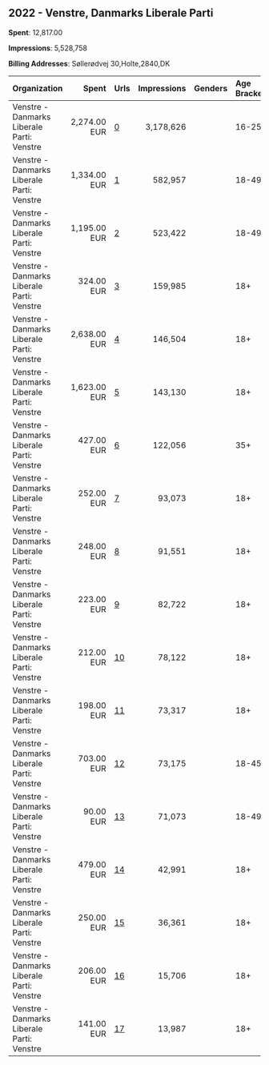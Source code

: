 ## 2022 - Venstre, Danmarks Liberale Parti 
**Spent**: 12,817.00

**Impressions**: 5,528,758

**Billing Addresses**: Søllerødvej 30,Holte,2840,DK

|Organization|Spent|Urls|Impressions|Genders|Age Brackets|Country Codes|
|:---|---:|:---|---:|:---|:---|:---|
|Venstre - Danmarks Liberale Parti: Venstre|2,274.00 EUR|[0](https://www.snap.com/political-ads/asset/aa03e6ecab4ffaf07dd6aae69fe177805f09b113e7aad8513b15684b638fe2b6?mediaType=jpg)|3,178,626||16-25|denmark|
|Venstre - Danmarks Liberale Parti: Venstre|1,334.00 EUR|[1](https://www.snap.com/political-ads/asset/c0b74cee23dbc68bc2ff6d7c82823d77a75f444961508b4d2e397f24e36abac2?mediaType=jpg)|582,957||18-49|denmark|
|Venstre - Danmarks Liberale Parti: Venstre|1,195.00 EUR|[2](https://www.snap.com/political-ads/asset/61ebde12942b4574b8070a333a653e1aa9fb57c045e94893ed5044acd4a7c3aa?mediaType=jpg)|523,422||18-49|denmark|
|Venstre - Danmarks Liberale Parti: Venstre|324.00 EUR|[3](https://www.snap.com/political-ads/asset/9935ed311c615bbcab553e167b500867842c8aee4b2b8ede4c965cb3926488d8?mediaType=mp4)|159,985||18+|denmark|
|Venstre - Danmarks Liberale Parti: Venstre|2,638.00 EUR|[4](https://www.snap.com/political-ads/asset/202d333f65b92ac3ee5f98de01fef338bcc2e62215615838a475987126be6bcc?mediaType=jpg)|146,504||18+|denmark|
|Venstre - Danmarks Liberale Parti: Venstre|1,623.00 EUR|[5](https://www.snap.com/political-ads/asset/0c59d0736cbb535d41ae5cf7b6a594bc9c8cbe76f7932b05ff1804c16b6019f2?mediaType=mp4)|143,130||18+|denmark|
|Venstre - Danmarks Liberale Parti: Venstre|427.00 EUR|[6](https://www.snap.com/political-ads/asset/7b9c3c02e969864dc61ba7e94cba005d52d3be30e0194659b175749037ce40fd?mediaType=jpg)|122,056||35+|denmark|
|Venstre - Danmarks Liberale Parti: Venstre|252.00 EUR|[7](https://www.snap.com/political-ads/asset/3f521f0fe97b21b2dd404493bac2e83d3ab28dfbc3e01db201bb992f3e6ab3e8?mediaType=jpg)|93,073||18+|denmark|
|Venstre - Danmarks Liberale Parti: Venstre|248.00 EUR|[8](https://www.snap.com/political-ads/asset/8184319b215c4fea957cd740987f07470850e63902d6368b9bcb93f68ccaff59?mediaType=jpg)|91,551||18+|denmark|
|Venstre - Danmarks Liberale Parti: Venstre|223.00 EUR|[9](https://www.snap.com/political-ads/asset/509d43cf9828de22ea8190af3fc5db2030fd58dec4249f734973d777dcfbc175?mediaType=jpg)|82,722||18+|denmark|
|Venstre - Danmarks Liberale Parti: Venstre|212.00 EUR|[10](https://www.snap.com/political-ads/asset/7cc9ba73164aedda2aedaa9cfcf55b02c7e8d51fdc58cef639858ccd7b5ef8f4?mediaType=jpg)|78,122||18+|denmark|
|Venstre - Danmarks Liberale Parti: Venstre|198.00 EUR|[11](https://www.snap.com/political-ads/asset/c6a370a612e802ea80cf24789778e341d5421bba8808c6bb0b0ee7be7f3f94c7?mediaType=jpg)|73,317||18+|denmark|
|Venstre - Danmarks Liberale Parti: Venstre|703.00 EUR|[12](https://www.snap.com/political-ads/asset/7398d5062b8e4bf031cacaf1bfb965c1f0712f1ed34a9721d69d29ec20451d55?mediaType=jpeg)|73,175||18-45|denmark|
|Venstre - Danmarks Liberale Parti: Venstre|90.00 EUR|[13](https://www.snap.com/political-ads/asset/dc29c44dfe693fd5d646a987586285f12dfa9480fef34f8d0631a35ea3281c7a?mediaType=jpeg)|71,073||18-49|denmark|
|Venstre - Danmarks Liberale Parti: Venstre|479.00 EUR|[14](https://www.snap.com/political-ads/asset/cf824ee0e7aec4020a70891e2f53dc18d8428c0c28fb372755f935edb55e01b2?mediaType=jpeg)|42,991||18+|denmark|
|Venstre - Danmarks Liberale Parti: Venstre|250.00 EUR|[15](https://www.snap.com/political-ads/asset/cf824ee0e7aec4020a70891e2f53dc18d8428c0c28fb372755f935edb55e01b2?mediaType=jpeg)|36,361||18+|denmark|
|Venstre - Danmarks Liberale Parti: Venstre|206.00 EUR|[16](https://www.snap.com/political-ads/asset/9ac54cb7ec5764e1e6605c06d569392fd130a18d14dbfff11d536ce61be9bf58?mediaType=jpg)|15,706||18+|denmark|
|Venstre - Danmarks Liberale Parti: Venstre|141.00 EUR|[17](https://www.snap.com/political-ads/asset/10b18ddfd2a29baa56764fbf21ae1fe5dc24b53e9f23e1c99ec52a759eb017e9?mediaType=jpg)|13,987||18+|denmark|
